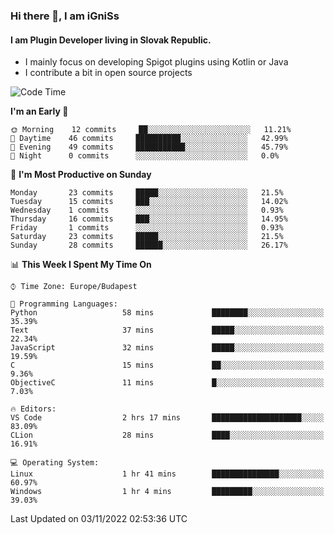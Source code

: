 ### Hi there 👋, I am iGniSs

#### I am Plugin Developer living in Slovak Republic.
- I mainly focus on developing Spigot plugins using Kotlin or Java
- I contribute a bit in open source projects

<!--START_SECTION:waka-->
![Code Time](http://img.shields.io/badge/Code%20Time-945%20hrs%2055%20mins-blue)

**I'm an Early 🐤** 

```text
🌞 Morning    12 commits     ██░░░░░░░░░░░░░░░░░░░░░░░   11.21% 
🌆 Daytime    46 commits     ██████████░░░░░░░░░░░░░░░   42.99% 
🌃 Evening    49 commits     ███████████░░░░░░░░░░░░░░   45.79% 
🌙 Night      0 commits      ░░░░░░░░░░░░░░░░░░░░░░░░░   0.0%

```
📅 **I'm Most Productive on Sunday** 

```text
Monday       23 commits     █████░░░░░░░░░░░░░░░░░░░░   21.5% 
Tuesday      15 commits     ███░░░░░░░░░░░░░░░░░░░░░░   14.02% 
Wednesday    1 commits      ░░░░░░░░░░░░░░░░░░░░░░░░░   0.93% 
Thursday     16 commits     ███░░░░░░░░░░░░░░░░░░░░░░   14.95% 
Friday       1 commits      ░░░░░░░░░░░░░░░░░░░░░░░░░   0.93% 
Saturday     23 commits     █████░░░░░░░░░░░░░░░░░░░░   21.5% 
Sunday       28 commits     ██████░░░░░░░░░░░░░░░░░░░   26.17%

```


📊 **This Week I Spent My Time On** 

```text
⌚︎ Time Zone: Europe/Budapest

💬 Programming Languages: 
Python                   58 mins             ████████░░░░░░░░░░░░░░░░░   35.39% 
Text                     37 mins             █████░░░░░░░░░░░░░░░░░░░░   22.34% 
JavaScript               32 mins             █████░░░░░░░░░░░░░░░░░░░░   19.59% 
C                        15 mins             ██░░░░░░░░░░░░░░░░░░░░░░░   9.36% 
ObjectiveC               11 mins             █░░░░░░░░░░░░░░░░░░░░░░░░   7.03%

🔥 Editors: 
VS Code                  2 hrs 17 mins       ████████████████████░░░░░   83.09% 
CLion                    28 mins             ████░░░░░░░░░░░░░░░░░░░░░   16.91%

💻 Operating System: 
Linux                    1 hr 41 mins        ███████████████░░░░░░░░░░   60.97% 
Windows                  1 hr 4 mins         █████████░░░░░░░░░░░░░░░░   39.03%

```


 Last Updated on 03/11/2022 02:53:36 UTC
<!--END_SECTION:waka-->